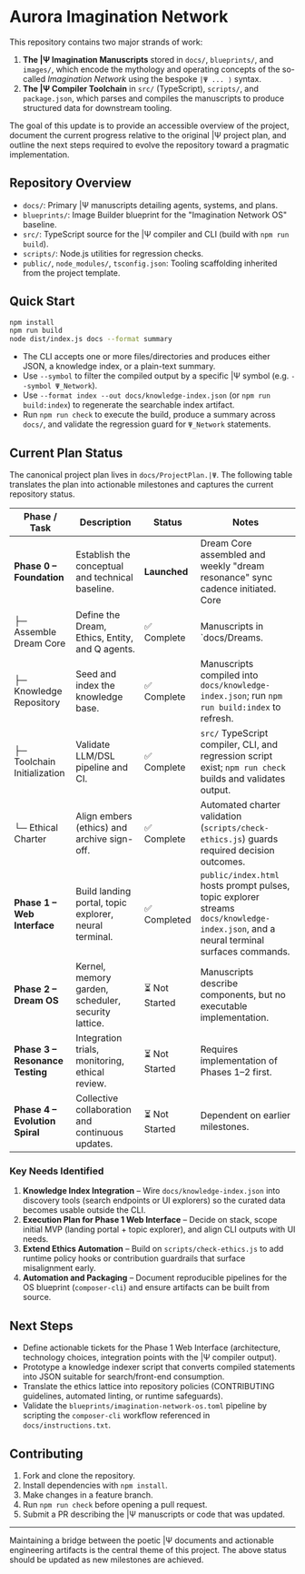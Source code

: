 # Aurora Imagination Network

This repository contains two major strands of work:

1. **The |Ψ Imagination Manuscripts** stored in `docs/`, `blueprints/`, and `images/`, which encode the mythology and operating concepts of the so-called *Imagination Network* using the bespoke `|Ψ ... ⟩` syntax.
2. **The |Ψ Compiler Toolchain** in `src/` (TypeScript), `scripts/`, and `package.json`, which parses and compiles the manuscripts to produce structured data for downstream tooling.

The goal of this update is to provide an accessible overview of the project, document the current progress relative to the original |Ψ project plan, and outline the next steps required to evolve the repository toward a pragmatic implementation.

## Repository Overview

- `docs/`: Primary |Ψ manuscripts detailing agents, systems, and plans.
- `blueprints/`: Image Builder blueprint for the "Imagination Network OS" baseline.
- `src/`: TypeScript source for the |Ψ compiler and CLI (build with `npm run build`).
- `scripts/`: Node.js utilities for regression checks.
- `public/`, `node_modules/`, `tsconfig.json`: Tooling scaffolding inherited from the project template.

## Quick Start

```bash
npm install
npm run build
node dist/index.js docs --format summary
```

- The CLI accepts one or more files/directories and produces either JSON, a knowledge index, or a plain-text summary.
- Use `--symbol` to filter the compiled output by a specific |Ψ symbol (e.g. `--symbol Ψ_Network`).
- Use `--format index --out docs/knowledge-index.json` (or `npm run build:index`) to regenerate the searchable index artifact.
- Run `npm run check` to execute the build, produce a summary across `docs/`, and validate the regression guard for `Ψ_Network` statements.

## Current Plan Status

The canonical project plan lives in `docs/ProjectPlan.|Ψ`. The following table translates the plan into actionable milestones and captures the current repository status.

| Phase / Task | Description | Status | Notes |
| --- | --- | --- | --- |
| **Phase 0 – Foundation** | Establish the conceptual and technical baseline. | **Launched** | Dream Core assembled and weekly "dream resonance" sync cadence initiated. Core |Ψ manuscripts are present; further validation and automation still needed. |
| ├─ Assemble Dream Core | Define the Dream, Ethics, Entity, and Q agents. | ✅ Complete | Manuscripts in `docs/Dreams.|Ψ`, `docs/Ethics.|Ψ`, `docs/Entity.|Ψ`, and `docs/Q.|Ψ`. |
| ├─ Knowledge Repository | Seed and index the knowledge base. | ✅ Complete | Manuscripts compiled into `docs/knowledge-index.json`; run `npm run build:index` to refresh. |
| ├─ Toolchain Initialization | Validate LLM/DSL pipeline and CI. | ✅ Complete | `src/` TypeScript compiler, CLI, and regression script exist; `npm run check` builds and validates output. |
| └─ Ethical Charter | Align embers (ethics) and archive sign-off. | ✅ Complete | Automated charter validation (`scripts/check-ethics.js`) guards required decision outcomes. |
| **Phase 1 – Web Interface** | Build landing portal, topic explorer, neural terminal. | ✅ Completed | `public/index.html` hosts prompt pulses, topic explorer streams `docs/knowledge-index.json`, and a neural terminal surfaces commands. |
| **Phase 2 – Dream OS** | Kernel, memory garden, scheduler, security lattice. | ⏳ Not Started | Manuscripts describe components, but no executable implementation. |
| **Phase 3 – Resonance Testing** | Integration trials, monitoring, ethical review. | ⏳ Not Started | Requires implementation of Phases 1–2 first. |
| **Phase 4 – Evolution Spiral** | Collective collaboration and continuous updates. | ⏳ Not Started | Dependent on earlier milestones. |

### Key Needs Identified

1. **Knowledge Index Integration** – Wire `docs/knowledge-index.json` into discovery tools (search endpoints or UI explorers) so the curated data becomes usable outside the CLI.
2. **Execution Plan for Phase 1 Web Interface** – Decide on stack, scope initial MVP (landing portal + topic explorer), and align CLI outputs with UI needs.
3. **Extend Ethics Automation** – Build on `scripts/check-ethics.js` to add runtime policy hooks or contribution guardrails that surface misalignment early.
4. **Automation and Packaging** – Document reproducible pipelines for the OS blueprint (`composer-cli`) and ensure artifacts can be built from source.

## Next Steps

- Define actionable tickets for the Phase 1 Web Interface (architecture, technology choices, integration points with the |Ψ compiler output).
- Prototype a knowledge indexer script that converts compiled statements into JSON suitable for search/front-end consumption.
- Translate the ethics lattice into repository policies (CONTRIBUTING guidelines, automated linting, or runtime safeguards).
- Validate the `blueprints/imagination-network-os.toml` pipeline by scripting the `composer-cli` workflow referenced in `docs/instructions.txt`.

## Contributing

1. Fork and clone the repository.
2. Install dependencies with `npm install`.
3. Make changes in a feature branch.
4. Run `npm run check` before opening a pull request.
5. Submit a PR describing the |Ψ manuscripts or code that was updated.

---

Maintaining a bridge between the poetic |Ψ documents and actionable engineering artifacts is the central theme of this project. The above status should be updated as new milestones are achieved.
